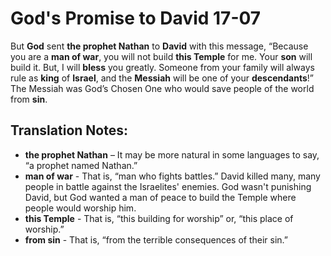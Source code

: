 God's Promise to David 17-07
==============================


But **God** sent **the prophet Nathan** to **David** with this message,
“Because you are a **man of war**, you will not build **this Temple**
for me. Your **son** will build it. But, I will **bless** you greatly.
Someone from your family will always rule as **king** of **Israel**,
and the **Messiah** will be one of your **descendants**!” The Messiah
was God’s Chosen One who would save people of the world from **sin**.

Translation Notes:
------------------

-   **the prophet Nathan** – It may be more natural in some languages to
    say, “a prophet named Nathan.”
-   **man of war** - That is, “man who fights battles.” David killed
    many, many people in battle against the Israelites' enemies. God
    wasn't punishing David, but God wanted a man of peace to build the
    Temple where people would worship him.
-   **this Temple** - That is, “this building for worship” or, “this
    place of worship.”
-   **from sin** - That is, “from the terrible consequences of their
    sin.”

